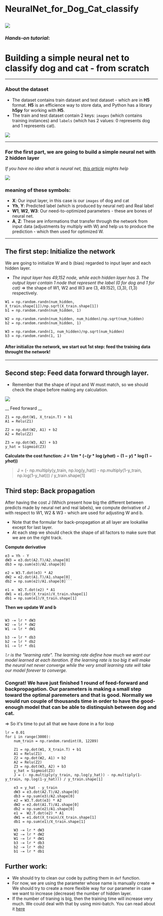# NeuralNet_for_Dog_Cat_classify

![](https://www.iese.edu/wp-content/uploads/2018/11/Innovation-IESE_20180606111202.jpg)
----
### _Hands-on tutorial_: 

# Building a simple neural net to classify dog and cat - from scratch
----

### About the dataset

* The dataset contains train dataset and test dataset - which are in __H5__ format. __H5__ is an efficience way to store data, and Python has a library __h5py__ for working with __H5__.
* The train and test dataset contain 2 keys: `images` (which contains training instances) and `labels` (which has 2 values: 0 represents dog and 1 represents cat).

![](https://scontent.fhan2-3.fna.fbcdn.net/v/t1.0-9/68587621_2334797396836942_7118842923717754880_n.jpg?_nc_cat=108&_nc_oc=AQlgOJJ7spaaYN4PQTE-QZBZ4fTKa6k7TIMYqErY-XoLNI313GAsv9oKP77GF_WekcI&_nc_ht=scontent.fhan2-3.fna&oh=e0fdbe54f1709564296a298d99c938c1&oe=5E118AC6)

----

### For the first part, we are going to build a simple neural net with 2 hidden layer
_If you have no idea what is neural net, [this article](https://www.techradar.com/news/what-is-a-neural-network) mights help_

![](https://scontent.fhan2-3.fna.fbcdn.net/v/t1.0-9/68657008_2334797366836945_8297018333513908224_n.jpg?_nc_cat=108&_nc_oc=AQmmlzAvMMimAaYhVmkDNYc0a73Da0cvQWlgbecDTRljZ-KuTbOQLT-qAAuNDztuXjs&_nc_ht=scontent.fhan2-3.fna&oh=0d5faf632840be9cf711d46cafb1e7f5&oe=5E12A59B)

### meaning of these symbols:
* __X__: Our input layer, in this case is our `images` of dog and cat
* __Yh__, __Y__: Predicted label (which is produced by neural net) and Real label
* __W1__, __W2__, __W3__: Our need-to-optimized parameters - these are bones of neural net.
* __A__, __Z__: These are informations that transfer through the network from input data (adjustments by multiply with W) and help us to produce the prediction - which then used for optimized W.
----

## The first step: Initialize the network
We are going to initialize W and b (bias) regarded to input layer and each hidden layer.
* _The input layer has 49,152 node, while each hidden layer has 3. The output layer contain 1 node that represent the label (0 for dog and 1 for cat)_ => the shape of W1, W2 and W3 are (3, 49.152), (3,3), (1,3) respectively.

```
W1 = np.random.randn(num_hidden, X_train.shape[1])/np.sqrt(X_train.shape[1])
b1 = np.random.randn(num_hidden, 1)

W2 = np.random.randn(num_hidden, num_hidden)/np.sqrt(num_hidden)
b2 = np.random.randn(num_hidden, 1)

W3 = np.random.randn(1, num_hidden)/np.sqrt(num_hidden)
b3 = np.random.randn(1, 1)
```

#### After initialize the network, we start out 1st step: feed the training data throught the network! 
----

## Second step: Feed data forward through layer.

* Remember that the shape of input and W must match, so we should check the shape before making any calculation.

![](https://scontent.fsgn2-2.fna.fbcdn.net/v/t1.0-9/68755490_2334797376836944_5889943932975972352_o.jpg?_nc_cat=102&_nc_oc=AQmdumJRVIeyxUm1_iraazG0lIBxV0NTC46QMWCkZKfQU-JYH4l-oQIwmqbxRwCjlNE&_nc_ht=scontent.fsgn2-2.fna&oh=f0154d2f35fa970746ff27ce8a80e7d0&oe=5DC822F5)

__ Feed forward __

```
Z1 = np.dot(W1, X_train.T) + b1
A1 = Relu(Z1) 

Z2 = np.dot(W2, A1) + b2
A2 = Relu(Z2)

Z3 = np.dot(W3, A2) + b3
y_hat = Sigmoid(Z3)
```

__Calculate the cost function: J = $1/m*(-(y*\log(yhat) -(1-y)*\log(1-yhat))$__
>J = (- np.multiply(y_train, np.log(y_hat)) - np.multiply(1-y_train, np.log(1-y_hat))) / y_train.shape[1] 

## Third step: Back propagation
After having the cost J (Which present how big the different between predicts made by neural net and real labels), we compute derivative of J with respect to W1, W2 & W3 - which are used for adjusting W and b.
* Note that the formular for back-propagation at all layer are lookalike except for last layer.
* At each step we should check the shape of all factors to make sure that we are on the right track.

__Compute derivative__

```
e3 = Yh - Y
dW3 = e3.dot(A2.T)/A2.shape[0]
db3 = np.sum(e3)/A2.shape[0] 

e2 = W3.T.dot(e3) * A2
dW2 = e2.dot(A1.T)/A1.shape[0]
db2 = np.sum(e2)/A1.shape[0]```

e1 =  W2.T.dot(e2) * A1
dW1 = e1.dot(X_train)/X_train.shape[1]
db1 = np.sum(e1)/X_train.shape[1]
```

__Then we update W and b__

```lr = 0.001

W3 -= lr * dW3
W2 -= lr * dW2
W1 -= lr * dW1

b3 -= lr * db3
b2 -= lr * db2
b1 -= lr * db1
```

_`lr` is the "learning rate". The learning rate define how much we want our model learned at each iteration. If the learning rate is too big it will make the neural net never converge while the very small learning rate will take our model forever to converge._

### Congrat! We have just finished 1 round of feed-forward and backpropagation. Our parameters is making a small step toward the optimal paremeters and that is good. Normally we would run couple of thousands time in order to have the good-enough model that can be able to distinquish between dog and cat.

=> So it's time to put all that we have done in a for loop

```
lr = 0.01
for i in range(3000):
    num_train = np.random.randint(0, 12289)

    Z1 = np.dot(W1, X_train.T) + b1
    A1 = Relu(Z1)
    Z2 = np.dot(W2, A1) + b2
    A2 = Relu(Z2)
    Z3 = np.dot(W3, A2) + b3
    y_hat = Sigmoid(Z3)
    J = (- np.multiply(y_train, np.log(y_hat)) - np.multiply(1-y_train, np.log(1-y_hat))) / y_train.shape[1]

    e3 = y_hat - y_train
    dW3 = e3.dot(A2.T)/A2.shape[0]
    db3 = np.sum(e3)/A2.shape[0]
    e2 = W3.T.dot(e3) * A2
    dW2 = e2.dot(A1.T)/A1.shape[0]
    db2 = np.sum(e2)/A1.shape[0]
    e1 =  W2.T.dot(e2) * A1
    dW1 = e1.dot(X_train)/X_train.shape[1]
    db1 = np.sum(e1)/X_train.shape[1]

    W3 -= lr * dW3
    W2 -= lr * dW2
    W1 -= lr * dW1
    b3 -= lr * db3
    b2 -= lr * db2
    b1 -= lr * db1
```

## Further work:
- We should try to clean our code by putting them in `def` function.
- For now, we are using the parameter whose name is manually create => We should try to create a more flexible way for our parameter in case we want to increase (decrease) the number of hidden layer.
- If the number of traning is big, then the training time will increase very much. We could deal with that by using mini-batch. You can read about it [here](https://machinelearningmastery.com/gentle-introduction-mini-batch-gradient-descent-configure-batch-size/)
